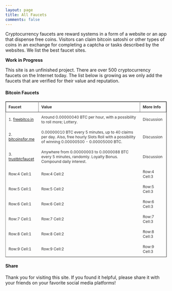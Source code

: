 ```yaml
---
layout: page
title: All Faucets
comments: false
---
```


Cryptocurrency faucets are reward systems in a form of a website or an app that dispense free coins. Visitors can claim bitcoin satoshi or other types of coins in an exchange for completing a captcha or tasks described by the websites. We list the best faucet sites.

**Work in Progress**

This site is an unfinished project. There are over 500 cryptocurrency faucets on the Internet today. The list below is growing as we only add the faucets that are verified for their value and reputation.

#### Bitcoin Faucets

<style type="text/css">
.tftable {font-size:12px;color:#333333; width:100%;border-width: 1px; border-collapse: collapse;}
.tftable th {font-size:12px; border-width: 1px;padding: 8px;border-style: solid; text-align:left;}
.tftable td {font-size:12px; border-width: 1px;padding: 8px;border-style: solid;border-color: #fffefc;}
</style>

<table class="tftable" border="1">

<tr><th>Faucet</th><th>Value</th><th>More Info</th></tr>

<tr><td>1. <a href="http://bit.ly/www-freebitcoin" target="_blank">freebitco.in</a></td><td>Around 0.00000040 BTC per hour, with a possibility to roll more; Lottery.</td><td>Discussion</td></tr>

<tr><td>2. <a href="http://bit.ly/www-bitcoinsfor-me" target="_blank">bitcoinsfor.me</a></td><td>0.00000010 BTC every 5 minutes, up to 40 claims per day. Also, free hourly Slots Roll with a possibility of winning 0.00000500 - 0.00005000 BTC.</td><td>Discussion</td></tr>

<tr><td>3. <a href="http://bit.ly/www-trustbtcfaucet" target="_blank">trustbtcfaucet</a></td><td>Anywhere from 0.00000003 to 0.0000088 BTC every 5 minutes, randomly. Loyalty Bonus. Compound daily interest.</td><td>Discussion</td></tr>

<tr><td>Row:4 Cell:1</td><td>Row:4 Cell:2</td><td>Row:4 Cell:3</td></tr>
<tr><td>Row:5 Cell:1</td><td>Row:5 Cell:2</td><td>Row:5 Cell:3</td></tr>
<tr><td>Row:6 Cell:1</td><td>Row:6 Cell:2</td><td>Row:6 Cell:3</td></tr>
<tr><td>Row:7 Cell:1</td><td>Row:7 Cell:2</td><td>Row:7 Cell:3</td></tr>
<tr><td>Row:8 Cell:1</td><td>Row:8 Cell:2</td><td>Row:8 Cell:3</td></tr>
<tr><td>Row:9 Cell:1</td><td>Row:9 Cell:2</td><td>Row:9 Cell:3</td></tr>
</table>

#### Share

Thank you for visiting this site. If you found it helpful, please share it with your friends on your favorite social media platforms!
